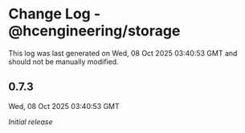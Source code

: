 # Change Log - @hcengineering/storage

This log was last generated on Wed, 08 Oct 2025 03:40:53 GMT and should not be manually modified.

## 0.7.3
Wed, 08 Oct 2025 03:40:53 GMT

_Initial release_

